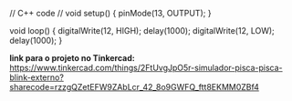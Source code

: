 // C++ code
//
void setup()
{
  pinMode(13, OUTPUT);
}

void loop()
{
  digitalWrite(12, HIGH);
  delay(1000);
  digitalWrite(12, LOW);
  delay(1000); 
}

**link para o projeto no Tinkercad:** https://www.tinkercad.com/things/2FtUvgJpO5r-simulador-pisca-pisca-blink-externo?sharecode=rzzgQZetEFW9ZAbLcr_42_8o9GWFQ_ftt8EKMM0ZBf4
